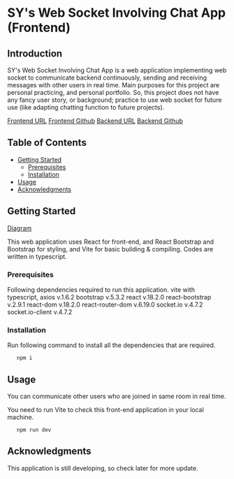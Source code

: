 # SY's Web Socket Involving Chat App (Frontend)

## Introduction

SY's Web Socket Involving Chat App is a web application implementing web socket to communicate backend continuously, sending and receiving messages with other users in real time. 
Main purposes for this project are personal practicing, and personal portfolio. So, this project does not have any fancy user story, or background; practice to use web socket for future use (like adapting chatting function to future projects).

[Frontend URL](meek-lolly-48851f.netlify.app) 
[Frontend Github](https://github.com/dreamseekerfromn/Personal-Portfolio-1-Front-End)
[Backend URL](https://personal-portfolio-1-back-end.onrender.com)
[Backend Github](https://github.com/dreamseekerfromn/Personal-Portfolio-1-Back-End)

## Table of Contents

- [Getting Started](#getting-started)
  - [Prerequisites](#prerequisites)
  - [Installation](#installation)
- [Usage](#usage)
- [Acknowledgments](#acknowledgments)

## Getting Started

[Diagram](https://drive.google.com/file/d/19J7xcQ0nP770N3GWyO_PXEWb8zd6b1DT/view?usp=sharing)

This web application uses React for front-end, and React Bootstrap and Bootstrap for styling, and Vite for basic building & compiling.
Codes are written in typescript.

### Prerequisites

Following dependencies required to run this application.
   vite with typescript,
   axios v.1.6.2
   bootstrap v.5.3.2
   react v.18.2.0
   react-bootstrap v.2.9.1
   react-dom v.18.2.0
   react-router-dom v.6.19.0
   socket.io v.4.7.2
   socket.io-client v.4.7.2

### Installation

Run following command to install all the dependencies that are required.
```
   npm i
```

## Usage

You can communicate other users who are joined in same room in real time.

You need to run Vite to check this front-end application in your local machine.
```
   npm run dev
```

## Acknowledgments

This application is still developing, so check later for more update.